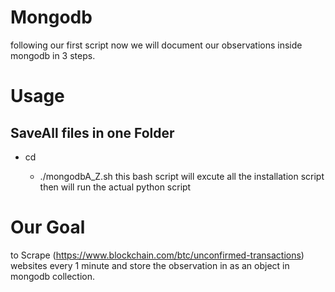 # Mongodb 

following our first script now we will document our observations inside mongodb in 3 steps. 





# Usage
## SaveAll files in one Folder 
* cd<folder-name >
  * ./mongodbA_Z.sh
this bash script will excute all the installation script then will run the actual python script


# Our Goal
to Scrape (https://www.blockchain.com/btc/unconfirmed-transactions) websites every 1 minute and store the observation in as an object in mongodb collection.
